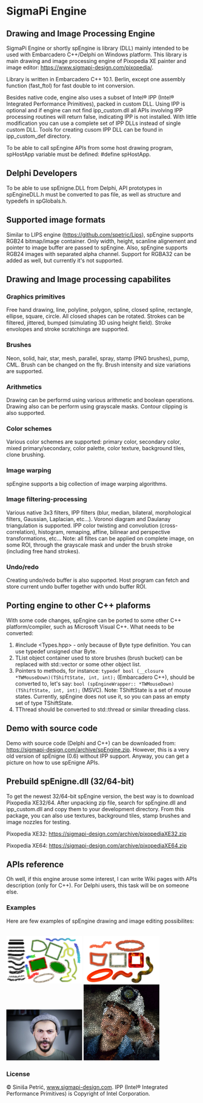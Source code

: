 # SigmaPi Engine
## Drawing and Image Processing Engine   
SigmaPi Engine or shortly spEngine is library (DLL) mainly intended to be used with Embarcadero C++/Delphi on Windows platform.
This library is main drawing and image processing engine of Pixopedia XE painter and image editor:
https://www.sigmapi-design.com/pixopedia/.

Library is written in Embarcadero C++ 10.1. Berlin, except one assembly function (fast_ftol) for fast double to int conversion.

Besides native code, engine also uses a subset of Intel® IPP (Intel® Integrated Performance Primitives), packed in custom DLL. Using IPP is optional and if engine can not find ipp_custom.dll all APIs involving IPP processing routines will return false, indicating IPP is not installed. With little modification you can use a complete set of IPP DLLs instead of single custom DLL. Tools for creating cusom IPP DLL can be found in ipp_custom_def directory. 

To be able to call spEngine APIs from some host drawing program, spHostApp variable must be defined: #define spHostApp.

## Delphi Developers
To be able to use spEnigne.DLL from Delphi, API prototypes in spEngineDLL.h must be converted to pas file, as well as structure and typedefs in spGlobals.h.

## Supported image formats
Similar to LIPS engine (https://github.com/spetric/Lips), spEngine supports RGB24 bitmap/image container. Only width, height, scanline alignement and pointer to image buffer are passed to spEngine. Also, spEngine supports RGB24 images with separated alpha channel. Support for RGBA32 can be added as well, but currently it's not supported.  

## Drawing and Image processing capabilites
### Graphics primitives
Free hand drawing, line, polyline, polygon, spline, closed spline, rectangle, ellipse, square, circle. All closed shapes can be rotated.
Strokes can be filtered, jittered, bumped (simulating 3D using height field). Stroke envolopes and stroke scratchings are supported.
### Brushes
Neon, solid, hair, star, mesh, parallel, spray, stamp (PNG brushes), pump, CML. Brush can be changed on the fly. Brush intensity and size variations are supported.
### Arithmetics
Drawing can be performd using various arithmetic and boolean operations. Drawing also can be perform using grayscale masks. Contour clipping is also supported.
### Color schemes
Various color schemes are supported: primary color, secondary color, mixed primary/secondary, color palette, color texture, background tiles, clone brushing.
### Image warping
spEngine supports a big collection of image warping algorithms.
### Image filtering-processing
Various native 3x3 filters, IPP filters (blur, median, bilateral, morphological filters, Gaussian, Laplacian, etc...). Voronoi diagram and Daulanay triangulation is supported. IPP color twisting and convolution (cross-correlation), histogram, remaping, affine, bilinear and perspective transformations, etc... Note: all filtes can be applied on complete image, on some ROI, through the grayscale mask and under the brush stroke (including free hand strokes).
### Undo/redo
Creating undo/redo buffer is also supported. Host program can fetch and store current undo buffer together with undo buffer ROI.

## Porting engine to other C++ plaforms
With some code changes, spEngine can be ported to some other C++ platform/compiler, such as Microsoft Visual C++. What needs to be converted:
1. #include <Types.hpp> - only because of Byte type definition. You can use typedef unsigned char Byte.
2. TList object container used to store brushes (brush bucket) can be replaced with std::vector or some other object list.
3. Pointers to methods, for instance: `typedef bool (__closure *TWMouseDown)(TShiftState, int, int);` (Embarcadero C++), should be converted to, let's say: `bool (spEngineWrapper:: *TWMouseDown)(TShiftState, int, int);` (MSVC). Note: TShiftState is a set of mouse states. Currently, spEngine does not use it, so you can pass an empty set of type TShiftState.    
4. TThread should be converted to std::thread or similar threading class.

## Demo with source code
Demo with source code (Delphi and C++) can be downloaded from: https://sigmapi-design.com/archive/spEngine.zip.
However, this is a very old version of spEnigne (0.6) without IPP support. Anyway, you can get a picture on how to use spEnigne APIs.

## Prebuild spEnigne.dll (32/64-bit)
To get the newest 32/64-bit spEngine version, the best way is to download Pixopedia XE32/64. After unpacking zip file, search for spEngine.dll and ipp_custom.dll and
copy them to your development directory. From this package, you can also use textures, background tiles, stamp brushes and image nozzles for testing. 

Pixopedia XE32: https://sigmapi-design.com/archive/pixopediaXE32.zip

Pixopedia XE64: https://sigmapi-design.com/archive/pixopediaXE64.zip

## APIs reference
Oh well, if this engine arouse some interest, I can write Wiki pages with APIs description (only for C++). For Delphi users, this task will be on someone else. 

### Examples
Here are few examples of spEngine drawing and image editing possibilites:
<p align='left'>
    </br>
    <img src='examples/primitives_brushes.png' width='200'>
    <img src='examples/stroke_bumping.png' width='200'>
    <img src='examples/facial_warping.png' width='200'>
    <img src='examples/iterative_voronoi.png' width='200'>
</p>


### License
 © Siniša Petrić, www.sigmapi-design.com.
 IPP (Intel® Integrated Performance Primitives) is Copyright of Intel Corporation.



